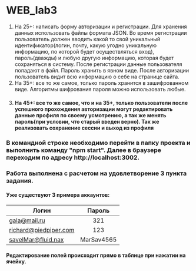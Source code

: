 # WEB_lab3

1. На 25+: написать форму авторизации и регистрации. Для хранения данных использовать файлы формата JSON. Во время регистрации пользователь должен вводить какой то свой уникальный идентификатор(логин, почту, какую угодно уникальную информацию, по которой будет осуществляться вход), пароль(дважды) и любую другую информацию, которая будет сохраняться в систему. После регистрации данные пользователя попадают в файл. Пароль хранить в явном виде. После авторизации пользователь видит всю информацию о себе на странице сайта.
2. На 35+: все то же самое, только пароль хранится в зашифрованном виде. Алгоритмы шифрования пароля можно использовать любые.
3. #### На 45+: все то же самое, что и на 35+, только пользователи после успешного прохождения авторизации могут редактировать данные профиля по своему усмотрению, а так же менять пароль(при условии, что старый введен верно). Так же реализовать сохранение сессии и выход из профиля

### В командной строке необходимо перейти в папку проекта и выполнить команду "npm start". Далее в браузере переходим по адресу http://localhost:3002. 
### Работа выполнена с расчетом на удовлетворение 3 пункта задания.
#### Уже существуют 3 примера аккаунтов:

| Логин                 | Пароль      |
| --------------------- |:-----------:|
| gala@mail.ru          | 321         |
| richard@piedpiper.com | 123         |
| savelMar@fluid.nax    | MarSav4565  |

#### Редактирование полей происходит прямо в таблице при нажатии на ячейку.
